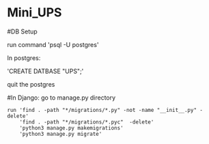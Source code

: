 # Mini_UPS

#DB Setup

run command 'psql -U postgres'

In postgres:

'CREATE DATBASE "UPS";'

quit the postgres

#In Django:
    go to manage.py directory

    run 'find . -path "*/migrations/*.py" -not -name "__init__.py" -delete'
        'find . -path "*/migrations/*.pyc"  -delete'
        'python3 manage.py makemigrations'
        'python3 manage.py migrate'


